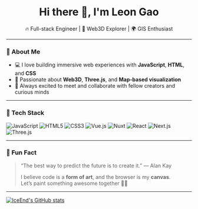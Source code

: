<h1 align="center">Hi there 👋, I'm Leon Gao</h1>

<p align="center">
  🔥 Full-stack Engineer | 🚀 Web3D Explorer | 🌍 GIS Enthusiast  
</p>

---

### 🚀 About Me

- 💻 I love building immersive web experiences with **JavaScript**, **HTML**, and **CSS**
- 🎯 Passionate about **Web3D**, **Three.js**, and **Map-based visualization**
- 🤝 Always excited to meet and collaborate with fellow creators and curious minds

---

### 🧰 Tech Stack

![JavaScript](https://img.shields.io/badge/-JavaScript-333?style=flat&logo=javascript)
![HTML5](https://img.shields.io/badge/-HTML5-E34F26?style=flat&logo=html5&logoColor=white)
![CSS3](https://img.shields.io/badge/-CSS3-1572B6?style=flat&logo=css3)
![Vue.js](https://img.shields.io/badge/-Vue.js-4FC08D?style=flat&logo=vue.js)
![Nuxt](https://img.shields.io/badge/-Nuxt-00C58E?style=flat&logo=nuxt.js)
![React](https://img.shields.io/badge/-React-61DAFB?style=flat&logo=react&logoColor=white)
![Next.js](https://img.shields.io/badge/-Next.js-000000?style=flat&logo=next.js&logoColor=white)
![Three.js](https://img.shields.io/badge/-Three.js-000000?style=flat&logo=three.js)

---

### 🌟 Fun Fact

> “The best way to predict the future is to create it.” — Alan Kay  
>  
> I believe code is a **form of art**, and the browser is my **canvas**.  
> Let’s paint something awesome together 🎨✨

---

[![IceEnd's GitHub stats](https://github-immortality.vercel.app/api?username=leongaooo)](https://github.com/leongaooo)

